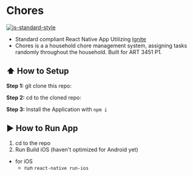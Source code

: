 #  Chores
[![js-standard-style](https://img.shields.io/badge/code%20style-standard-brightgreen.svg?style=flat)](http://standardjs.com/)

* Standard compliant React Native App Utilizing [Ignite](https://github.com/infinitered/ignite)
* Chores is a a household chore management system, assigning tasks randomly throughout the household. Built for ART 3451 P1.

## :arrow_up: How to Setup

**Step 1:** git clone this repo:

**Step 2:** cd to the cloned repo:

**Step 3:** Install the Application with `npm i`


## :arrow_forward: How to Run App

1. cd to the repo
2. Run Build iOS (haven't optimized for Android yet)
  * for iOS
    * run `react-native run-ios`


